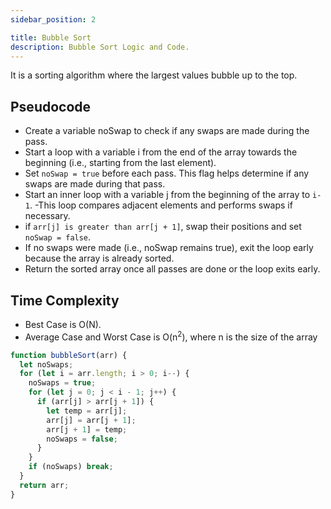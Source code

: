 ```yaml
---
sidebar_position: 2

title: Bubble Sort
description: Bubble Sort Logic and Code.
---
```

It is a sorting algorithm where the largest values bubble up to the top.


## Pseudocode
- Create a variable noSwap to check if any swaps are made during the pass.
- Start a loop with a variable i from the end of the array towards the beginning (i.e., starting from the last element).
- Set `noSwap = true` before each pass. This flag helps determine if any swaps are made during that pass.
- Start an inner loop with a variable j from the beginning of the array to `i-1`. 
    -This loop compares adjacent elements and performs swaps if necessary.
- if `arr[j] is greater than arr[j + 1]`, swap their positions and set `noSwap = false`.
- If no swaps were made (i.e., noSwap remains true), exit the loop early because the array is already sorted.
- Return the sorted array once all passes are done or the loop exits early.

## Time Complexity
- Best Case is O(N). 
- Average Case and Worst Case is O(n<sup>2</sup>), where n is the size of the array


```javascript title='Bubble Sort'
function bubbleSort(arr) {
  let noSwaps;
  for (let i = arr.length; i > 0; i--) {
    noSwaps = true;
    for (let j = 0; j < i - 1; j++) {
      if (arr[j] > arr[j + 1]) {
        let temp = arr[j];
        arr[j] = arr[j + 1];
        arr[j + 1] = temp;
        noSwaps = false;
      }
    }
    if (noSwaps) break;
  }
  return arr;
}

```